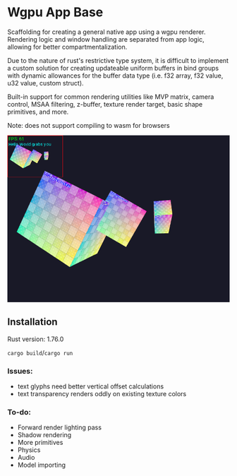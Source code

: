# Wgpu App Base

Scaffolding for creating a general native app using a wgpu renderer.
Rendering logic and window handling are separated from app logic,
allowing for better compartmentalization.

Due to the nature of rust's restrictive type system, it is difficult to implement 
a custom solution for creating updateable uniform buffers in bind groups with dynamic 
allowances for the buffer data type (i.e. f32 array, f32 value, u32 value, custom struct). 

Built-in support for common rendering utilities like MVP matrix, camera control,
MSAA filtering, z-buffer, texture render target, basic shape primitives, and more. 

Note: does not support compiling to wasm for browsers

<img src="assets/screenshot.png" width="700px" />

## Installation

Rust version: 1.76.0

`cargo build`/`cargo run`

### Issues:
- text glyphs need better vertical offset calculations
- text transparency renders oddly on existing texture colors

### To-do:
- Forward render lighting pass
- Shadow rendering
- More primitives
- Physics
- Audio
- Model importing
